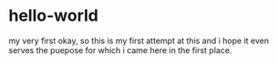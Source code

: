 # hello-world
my very first
okay, so this is my first attempt at this and i hope it even serves the puepose for which i came here in the first place.
